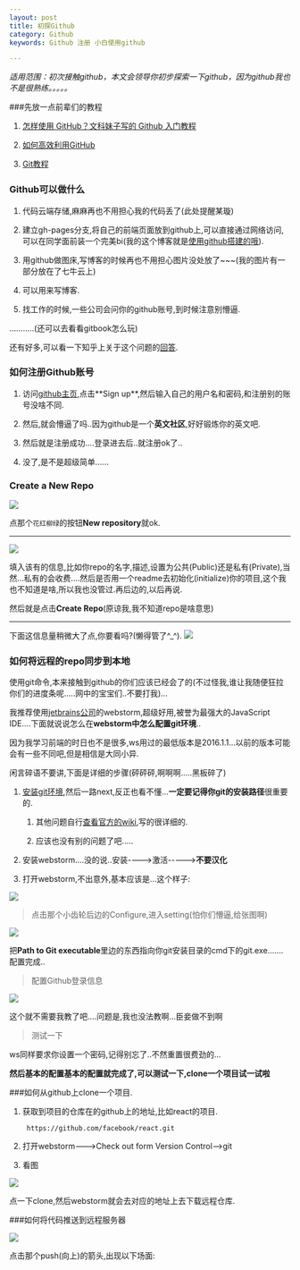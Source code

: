 ```yaml
---
layout: post
title: 初探Github
category: Github
keywords: Github 注册 小白使用github 

---
```


*适用范围：初次接触github，本文会领导你初步探索一下github，因为github我也不是很熟练。。。。。*

###先放一点前辈们的教程

1. [怎样使用 GitHub？文科妹子写的 Github 入门教程](https://gold.xitu.io/entry/56e638591ea49300550885cc "教程十分基础，妹子很风趣，很好玩的哦")

2. [如何高效利用GitHub](http://www.yangzhiping.com/tech/github.html "上文中的妹纸同样也推荐了")

3. [Git教程](http://www.liaoxuefeng.com/wiki/0013739516305929606dd18361248578c67b8067c8c017b000 "廖雪峰大牛的git教程哦,暂时可以先不看")

### Github可以做什么

1. 代码云端存储,麻麻再也不用担心我的代码丢了(此处提醒某璇)

2. 建立gh-pages分支,将自己的前端页面放到github上,可以直接通过网络访问,可以在同学面前装一个完美bi(我的这个博客就是[使用github搭建的哦](http://www.ruanyifeng.com/blog/2012/08/blogging_with_jekyll.html "最基本的jeklly用法")).

3. 用github做图床,写博客的时候再也不用担心图片没处放了~~~(我的图片有一部分放在了七牛云上)

4. 可以用来写博客.

5. 找工作的时候,一些公司会问你的github账号,到时候注意别懵逼.

...........(还可以去看看gitbook怎么玩)

还有好多,可以看一下知乎上关于这个问题的[回答](https://www.zhihu.com/question/19771598 "github可以做什么").

### 如何注册Github账号

1. 访问[github主页]("https://github.com"),点击**Sign up**,然后输入自己的用户名和密码,和注册别的账号没啥不同.


2. 然后,就会懵逼了吗..因为github是一个**英文社区**,好好锻炼你的英文吧.



3. 然后就是注册成功....登录进去后..就注册ok了..


4. 没了,是不是超级简单......

### Create a New Repo


![](http://i.imgur.com/eGLfSsk.png)

点那个`花红柳绿`的按钮**New repository**就ok.


----------

![](http://i.imgur.com/h7lKzqk.png)

填入该有的信息,比如你repo的名字,描述,设置为公共(Public)还是私有(Private),当然...私有的会收费....然后是否用一个readme去初始化(initialize)你的项目,这个我也不知道是啥,所以我也没管过.再后边的,以后再说.

然后就是点击**Create Repo**(原谅我,我不知道repo是啥意思)

----------

下面这信息量稍微大了点,你要看吗?(懒得管了^_^).
![](http://i.imgur.com/BVAxkRv.png)



### 如何将远程的repo同步到本地

使用git命令,本来接触到github的你们应该已经会了的(不过怪我,谁让我随便狂拉你们的进度条呢.....网中的宝宝们..不要打我)...

我推荐使用[jetbrains公司](www.jetbrains.com "裂墙推荐,不过pojie方法,自己找")的webstorm,超级好用,被誉为最强大的JavaScript IDE....下面就说说怎么在**webstorm中怎么配置git环境**..

因为我学习前端的时日也不是很多,ws用过的最低版本是2016.1.1...以前的版本可能会有一些不同吧,但是相信是大同小异.

闲言碎语不要讲,下面是详细的步骤(砰砰砰,啊啊啊.....黑板碎了)

1. [安装git环境](https://git-scm.com/download/win "windows"),然后一路next,反正也看不懂...**一定要记得你git的安装路径**很重要的.

	1. 其他问题自行[查看官方的wiki](https://git-scm.com/book/zh/v2/%E8%B5%B7%E6%AD%A5-%E5%AE%89%E8%A3%85-Git),写的很详细的.

	2. 应该也没有别的问题了吧.....

2. 安装webstorm....没的说..安装---->激活----->**不要汉化**

3. 打开webstorm,不出意外,基本应该是...这个样子:

![](http://i.imgur.com/aRKQzwg.png) 

>点击那个小齿轮后边的Configure,进入setting(怕你们懵逼,给张图啊)

![](http://i.imgur.com/yzDz3vY.png)

把**Path to Git executable**里边的东西指向你git安装目录的cmd下的git.exe.......配置完成..

>配置Github登录信息

![](http://i.imgur.com/uV1w1Up.png)

这个就不需要我教了吧....问题是,我也没法教啊...臣妾做不到啊

>测试一下

ws同样要求你设置一个密码,记得别忘了..不然重置很费劲的...

**然后基本的配置基本的配置就完成了,可以测试一下,clone一个项目试一试啦**

###如何从github上clone一个项目.

1. 获取到项目的仓库在的github上的地址,比如react的项目.

		https://github.com/facebook/react.git

2. 打开webstorm--->Check out form Version Control-->git

3. 看图

![](http://i.imgur.com/3KZ9o6u.png)

点一下clone,然后webstorm就会去对应的地址上去下载远程仓库.

###如何将代码推送到远程服务器

![](http://i.imgur.com/iAH22eX.png)

点击那个push(向上)的箭头,出现以下场面:
